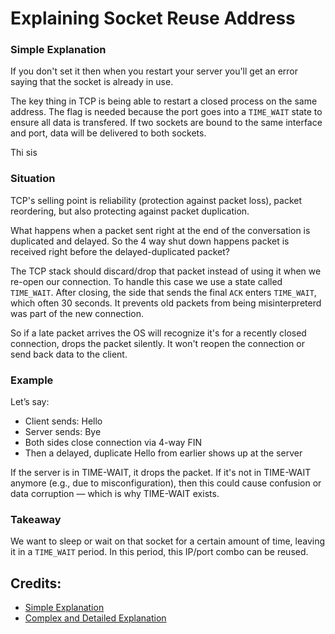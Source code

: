 # Explaining Socket Reuse Address

### Simple Explanation
If you don't set it then when you restart your server you'll get an error saying that the socket is already in use.

The key thing in TCP is being able to restart a closed process on the same address. The flag is needed because the port goes into a `TIME_WAIT` state to ensure all data is transfered. If two sockets are bound to the same interface and port, data will be delivered to both sockets.

Thi sis 

### Situation
TCP's selling point is reliability (protection against packet loss), packet reordering, but also protecting against packet duplication.

What happens when a packet sent right at the end of the conversation is duplicated and delayed. So the 4 way shut down happens packet is received right before the delayed-duplicated packet? 

The TCP stack should discard/drop that packet instead of using it when we re-open our connection. To handle this case we use a state called `TIME_WAIT`. After closing, the side that sends the final `ACK` enters `TIME_WAIT`, which often 30 seconds. It prevents old packets from being misinterpreterd was part of the new connection.

So if a late packet arrives the OS will recognize it's for a recently closed connection, drops the packet silently. It won't reopen the connection or send back data to the client.



### Example
Let’s say:
- Client sends: Hello
- Server sends: Bye
- Both sides close connection via 4-way FIN
- Then a delayed, duplicate Hello from earlier shows up at the server

If the server is in TIME-WAIT, it drops the packet. If it's not in TIME-WAIT anymore (e.g., due to misconfiguration), then this could cause confusion or data corruption — which is why TIME-WAIT exists.

### Takeaway
We want to sleep or wait on that socket for a certain amount of time, leaving it in a `TIME_WAIT` period. In this period, this IP/port combo can be reused. 


## Credits:
- [Simple Explanation](https://stackoverflow.com/questions/577885/what-are-the-use-cases-of-so-reuseaddr)
- [Complex and Detailed Explanation](https://stackoverflow.com/a/3233022)